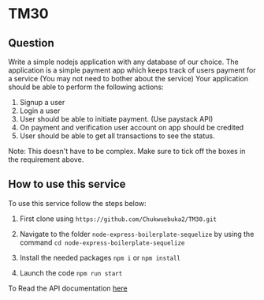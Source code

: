 # TM30 

## Question
Write a simple nodejs application with any database of our choice. The application is a simple payment app which keeps track of users payment for a service (You may not need to bother about the service)
Your application should be able to perform the following actions:

1. Signup a user
2. Login a user
3. User should be able to initiate payment. (Use paystack API)
4. On payment and verification user account on app should be credited
5. User should be able to get all transactions to see the status.

Note: This doesn't have to be complex. Make sure to tick off the boxes in the requirement above.


## How to use this service

To use this service follow the steps below:
1. First clone using 
`https://github.com/Chukwuebuka2/TM30.git`


2. Navigate to the folder `node-express-boilerplate-sequelize` by using the command
`cd node-express-boilerplate-sequelize`

3. Install the needed packages
`npm i`
or 
`npm install`

3. Launch the code
`npm run start`



To Read the API documentation [here](https://documenter.getpostman.com/view/20124288/2s8ZDZzLH3)
